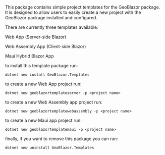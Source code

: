 This package contains simple project templates for the GeoBlazor package. It is designed to allow users to easily create a new project with the GeoBlazor package installed and configured.

There are currently three templates available:

Web App (Server-side Blazor)

Web Assembly App (Client-side Blazor)

Maui Hybrid Blazor App


to install this template package run:
```
dotnet new install GeoBlazor.Templates
```

to create a new Web App project run:
```
dotnet new geoblazortemplateserver -p <project name>
```

to create a new Web Assembly app project run:
```
dotnet new geoblazortemplatewebassembly -p <project name>
```

to create a new Maui app project run:
```
dotnet new geoblazortemplatemaui -p <project name>
```

finally, if you want to remove this package you can run:

```
dotnet new uninstall GeoBlazor.Templates
```